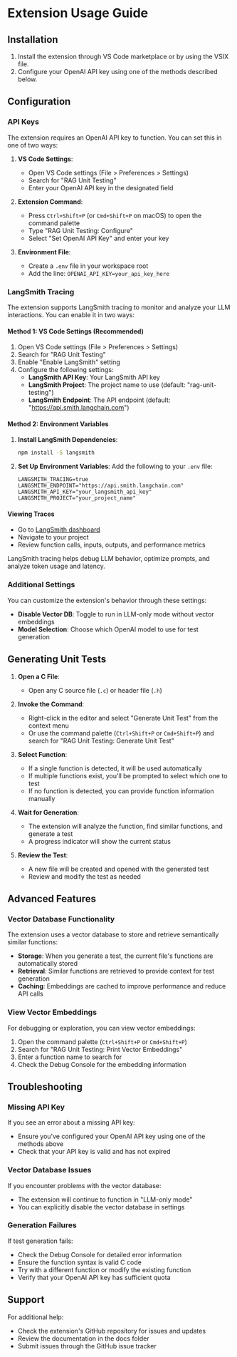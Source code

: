 # Extension Usage Guide

## Installation

1. Install the extension through VS Code marketplace or by using the VSIX file.
2. Configure your OpenAI API key using one of the methods described below.

## Configuration

### API Keys

The extension requires an OpenAI API key to function. You can set this in one of two ways:

1. **VS Code Settings**:

   - Open VS Code settings (File > Preferences > Settings)
   - Search for "RAG Unit Testing"
   - Enter your OpenAI API key in the designated field

2. **Extension Command**:

   - Press `Ctrl+Shift+P` (or `Cmd+Shift+P` on macOS) to open the command palette
   - Type "RAG Unit Testing: Configure"
   - Select "Set OpenAI API Key" and enter your key

3. **Environment File**:
   - Create a `.env` file in your workspace root
   - Add the line: `OPENAI_API_KEY=your_api_key_here`

### LangSmith Tracing

The extension supports LangSmith tracing to monitor and analyze your LLM interactions. You can enable it in two ways:

#### Method 1: VS Code Settings (Recommended)

1. Open VS Code settings (File > Preferences > Settings)
2. Search for "RAG Unit Testing"
3. Enable "Enable LangSmith" setting
4. Configure the following settings:
   - **LangSmith API Key**: Your LangSmith API key
   - **LangSmith Project**: The project name to use (default: "rag-unit-testing")
   - **LangSmith Endpoint**: The API endpoint (default: "https://api.smith.langchain.com")

#### Method 2: Environment Variables

1. **Install LangSmith Dependencies**:

   ```bash
   npm install -S langsmith
   ```

2. **Set Up Environment Variables**:
   Add the following to your `.env` file:

   ```
   LANGSMITH_TRACING=true
   LANGSMITH_ENDPOINT="https://api.smith.langchain.com"
   LANGSMITH_API_KEY="your_langsmith_api_key"
   LANGSMITH_PROJECT="your_project_name"
   ```

#### Viewing Traces

- Go to [LangSmith dashboard](https://smith.langchain.com)
- Navigate to your project
- Review function calls, inputs, outputs, and performance metrics

LangSmith tracing helps debug LLM behavior, optimize prompts, and analyze token usage and latency.

### Additional Settings

You can customize the extension's behavior through these settings:

- **Disable Vector DB**: Toggle to run in LLM-only mode without vector embeddings
- **Model Selection**: Choose which OpenAI model to use for test generation

## Generating Unit Tests

1. **Open a C File**:

   - Open any C source file (`.c`) or header file (`.h`)

2. **Invoke the Command**:

   - Right-click in the editor and select "Generate Unit Test" from the context menu
   - Or use the command palette (`Ctrl+Shift+P` or `Cmd+Shift+P`) and search for "RAG Unit Testing: Generate Unit Test"

3. **Select Function**:

   - If a single function is detected, it will be used automatically
   - If multiple functions exist, you'll be prompted to select which one to test
   - If no function is detected, you can provide function information manually

4. **Wait for Generation**:

   - The extension will analyze the function, find similar functions, and generate a test
   - A progress indicator will show the current status

5. **Review the Test**:
   - A new file will be created and opened with the generated test
   - Review and modify the test as needed

## Advanced Features

### Vector Database Functionality

The extension uses a vector database to store and retrieve semantically similar functions:

- **Storage**: When you generate a test, the current file's functions are automatically stored
- **Retrieval**: Similar functions are retrieved to provide context for test generation
- **Caching**: Embeddings are cached to improve performance and reduce API calls

### View Vector Embeddings

For debugging or exploration, you can view vector embeddings:

1. Open the command palette (`Ctrl+Shift+P` or `Cmd+Shift+P`)
2. Search for "RAG Unit Testing: Print Vector Embeddings"
3. Enter a function name to search for
4. Check the Debug Console for the embedding information

## Troubleshooting

### Missing API Key

If you see an error about a missing API key:

- Ensure you've configured your OpenAI API key using one of the methods above
- Check that your API key is valid and has not expired

### Vector Database Issues

If you encounter problems with the vector database:

- The extension will continue to function in "LLM-only mode"
- You can explicitly disable the vector database in settings

### Generation Failures

If test generation fails:

- Check the Debug Console for detailed error information
- Ensure the function syntax is valid C code
- Try with a different function or modify the existing function
- Verify that your OpenAI API key has sufficient quota

## Support

For additional help:

- Check the extension's GitHub repository for issues and updates
- Review the documentation in the docs folder
- Submit issues through the GitHub issue tracker
